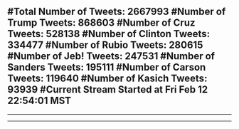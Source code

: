 #Total Number of Tweets: 2667993 
#Number of Trump Tweets: 868603
#Number of Cruz Tweets: 528138
#Number of Clinton Tweets: 334477
#Number of Rubio Tweets: 280615
#Number of Jeb! Tweets: 247531
#Number of Sanders Tweets: 195111
#Number of Carson Tweets: 119640
#Number of Kasich Tweets: 93939
#Current Stream Started at Fri Feb 12 22:54:01 MST
---
---
---
